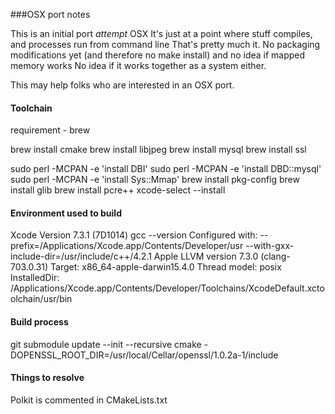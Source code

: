 ###OSX port notes

This is an initial port *attempt* OSX
It's just at a point where stuff compiles, and processes run from command line
That's pretty much it. No packaging modifications yet (and therefore no make install) and no idea if mapped memory works
No idea if it works together as a system either.

This may help folks who are interested in an OSX port.


#### Toolchain
requirement - brew

brew install cmake
brew install libjpeg
brew install mysql
brew install ssl

sudo perl -MCPAN -e 'install DBI'
sudo perl -MCPAN -e 'install DBD::mysql'
sudo perl -MCPAN -e 'install Sys::Mmap'
brew install pkg-config
brew install glib
brew install pcre++
xcode-select --install

#### Environment used to build

Xcode Version 7.3.1 (7D1014)
gcc --version
Configured with: --prefix=/Applications/Xcode.app/Contents/Developer/usr --with-gxx-include-dir=/usr/include/c++/4.2.1
Apple LLVM version 7.3.0 (clang-703.0.31)
Target: x86_64-apple-darwin15.4.0
Thread model: posix
InstalledDir: /Applications/Xcode.app/Contents/Developer/Toolchains/XcodeDefault.xctoolchain/usr/bin


#### Build process
git submodule update --init --recursive
cmake  -DOPENSSL_ROOT_DIR=/usr/local/Cellar/openssl/1.0.2a-1/include

#### Things to resolve
Polkit is commented in CMakeLists.txt
